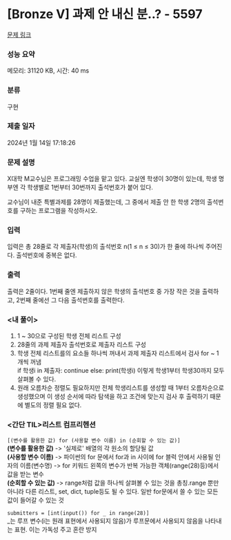 # [Bronze V] 과제 안 내신 분..? - 5597 

[문제 링크](https://www.acmicpc.net/problem/5597) 

### 성능 요약

메모리: 31120 KB, 시간: 40 ms

### 분류

구현

### 제출 일자

2024년 1월 14일 17:18:26

### 문제 설명

<p>X대학 M교수님은 프로그래밍 수업을 맡고 있다. 교실엔 학생이 30명이 있는데, 학생 명부엔 각 학생별로 1번부터 30번까지 출석번호가 붙어 있다.</p>

<p>교수님이 내준 특별과제를 28명이 제출했는데, 그 중에서 제출 안 한 학생 2명의 출석번호를 구하는 프로그램을 작성하시오.</p>

### 입력 

 <p>입력은 총 28줄로 각 제출자(학생)의 출석번호 n(1 ≤ n ≤ 30)가 한 줄에 하나씩 주어진다. 출석번호에 중복은 없다.</p>

### 출력 

 <p>출력은 2줄이다. 1번째 줄엔 제출하지 않은 학생의 출석번호 중 가장 작은 것을 출력하고, 2번째 줄에선 그 다음 출석번호를 출력한다.</p>


### <내 풀이>
1. 1 ~ 30으로 구성된 학생 전체 리스트 구성
2. 28줄의 과제 제출자 출석번호로 제출자 리스트 구성
3. 학생 전체 리스트를의 요소들 하나씩 꺼내서 과제 제출자 리스트에서 검사
     for ~ 1 개씩 꺼냄    
        if 학생i in 제출자: continue
        else: print(학생i)
이렇게 학생1부터 학생30까지 모두 살펴볼 수 있다.
4. 원래 오름차순 정렬도 필요하지만 전체 학생리스트를 생성할 때 1부터 오름차순으로 생성했으며
이 생성 순서에 따라 탐색을 하고 조건에 맞는지 검사 후 출력하기 때문에 별도의 정렬 필요 없다.

### <간단 TIL>리스트 컴프리헨션
```[(변수를 활용한 값) for (사용할 변수 이름) in (순회할 수 있는 값)]```<br>
 **(변수를 활용한 값)** -> '실제로' 배열의 각 원소의 할당될 값<br>
**(사용할 변수 이름)** -> 파이썬의 for 문에서 for과 in 사이에 for 블럭 안에서 사용될 인자의 이름(변수명)
                -> for 키워드 왼쪽의 변수가 반복 가능한 객체(range(28)등)에서 값을 받는 변수<br>
**(순회할 수 있는 값)** -> range처럼 값을 하나씩 살펴볼 수 있는 것을 총칭.range 뿐만 아니라 다른 리스트, set, dict, tuple등도 될 수 있다. 일반 for문에서 쓸 수 있는 모든 값이 들어갈 수 있는 것
                      
 ```submitters = [int(input()) for _ in range(28)]```<br>
 _는 루프 변수(i는 원래 표현에서 사용되지 않음)가 루프문에서 사용되지 않음을 나타내는 표현. 이는 가독성 주고 혼란 방지
